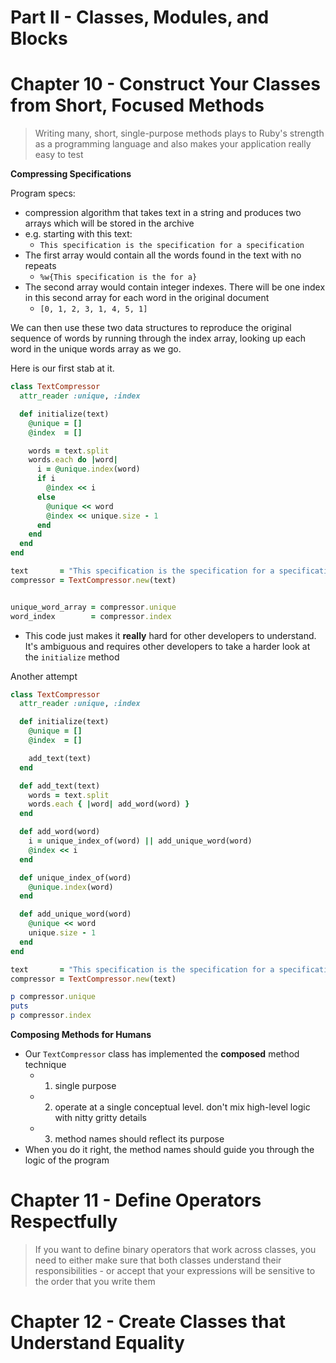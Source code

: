 # Part II - Classes, Modules, and Blocks
# Chapter 10 - Construct Your Classes from Short, Focused Methods

> Writing many, short, single-purpose methods plays to Ruby's strength as a programming language and also makes your application really easy to test

__Compressing Specifications__

Program specs:

* compression algorithm that takes text in a string and produces two arrays which will be stored in the archive
* e.g. starting with this text:
  - `This specification is the specification for a specification`
* The first array would contain all the words found in the text with no repeats
  - `%w{This specification is the for a}`
* The second array would contain integer indexes. There will be one index in this second array for each word in the original document
  - `[0, 1, 2, 3, 1, 4, 5, 1]`

We can then use these two data structures to reproduce the original sequence of words by running through the index array, looking up each word in the unique words array as we go.

Here is our first stab at it.

```ruby
class TextCompressor
  attr_reader :unique, :index

  def initialize(text)
    @unique = []
    @index  = []

    words = text.split
    words.each do |word|
      i = @unique.index(word)
      if i
        @index << i
      else
        @unique << word
        @index << unique.size - 1
      end
    end
  end
end

text       = "This specification is the specification for a specification"
compressor = TextCompressor.new(text)


unique_word_array = compressor.unique
word_index        = compressor.index
```

* This code just makes it **really** hard for other developers to understand. It's ambiguous and requires other developers to take a harder look at the `initialize` method

Another attempt

```ruby
class TextCompressor
  attr_reader :unique, :index

  def initialize(text)
    @unique = []
    @index  = []

    add_text(text)
  end

  def add_text(text)
    words = text.split
    words.each { |word| add_word(word) }
  end

  def add_word(word)
    i = unique_index_of(word) || add_unique_word(word)
    @index << i
  end

  def unique_index_of(word)
    @unique.index(word)
  end

  def add_unique_word(word)
    @unique << word
    unique.size - 1
  end
end

text       = "This specification is the specification for a specification"
compressor = TextCompressor.new(text)

p compressor.unique
puts
p compressor.index
```

__Composing Methods for Humans__

* Our `TextCompressor` class has implemented the **composed** method technique
  - 1. single purpose
  - 2. operate at a single conceptual level. don't mix high-level logic with nitty gritty details
  - 3. method names should reflect its purpose
* When you do it right, the method names should guide you through the logic of the program

# Chapter 11 - Define Operators Respectfully

> If you want to define binary operators that work across classes, you need to either make sure that both classes understand their responsibilities - or accept that your expressions will be sensitive to the order that you write them

# Chapter 12 - Create Classes that Understand Equality
